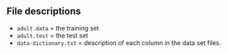 ## File descriptions

- `adult.data` = the training set
- `adult.test` = the test set
- `data-dictionary.txt` = description of each column in the data set files.

